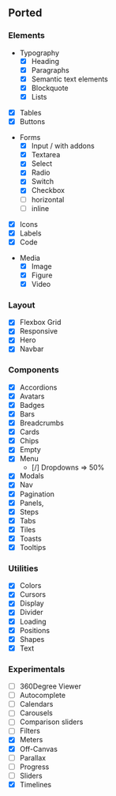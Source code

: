 ## Ported

### Elements
 - Typography
    - [x] Heading 
    - [x] Paragraphs
    - [x] Semantic text elements
    - [x] Blockquote
    - [x] Lists
 - [x] Tables
 - [x] Buttons
 - Forms
    - [x] Input / with addons
    - [x] Textarea
    - [x] Select
    - [x] Radio
    - [x] Switch
    - [x] Checkbox
    - [ ] horizontal 
    - [ ] inline 
 - [x] Icons
 - [x] Labels
 - [x] Code
 - Media
    - [x] Image
    - [x] Figure
    - [x] Video
    
### Layout
 - [x] Flexbox Grid
 - [x] Responsive
 - [x] Hero
 - [x] Navbar

### Components
 - [x] Accordions
 - [x] Avatars
 - [x] Badges
 - [x] Bars
 - [x] Breadcrumbs
 - [x] Cards
 - [x] Chips
 - [x] Empty
 - [x] Menu
    - [/] Dropdowns => 50%
 - [x] Modals
 - [x] Nav
 - [x] Pagination
 - [x] Panels,
 - [x] Steps
 - [x] Tabs
 - [x] Tiles
 - [x] Toasts
 - [x] Tooltips

### Utilities
 - [x] Colors
 - [x] Cursors
 - [x] Display
 - [x] Divider
 - [x] Loading
 - [x] Positions
 - [x] Shapes
 - [x] Text

### Experimentals
 - [ ] 360Degree Viewer
 - [ ] Autocomplete
 - [ ] Calendars
 - [ ] Carousels
 - [ ] Comparison sliders
 - [ ] Filters
 - [x] Meters
 - [x] Off-Canvas
 - [ ] Parallax
 - [ ] Progress 
 - [ ] Sliders
 - [x] Timelines 